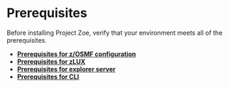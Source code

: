 # Prerequisites

Before installing Project Zoe, verify that your environment meets all of the prerequisites.

-   **[Prerequisites for z/OSMF configuration](../topics/prezosmf.md)**  
-   **[Prerequisites for zLUX](../topics/premvd.md)**  
-   **[Prerequisites for explorer server](../topics/atlas-prereqs.md)**  
-   **[Prerequisites for CLI](../topics/precli.md)**  
